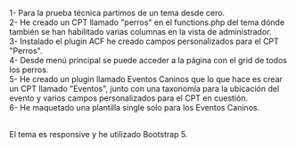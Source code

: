 1- Para la prueba técnica partimos de un tema desde cero.<br>
2- He creado un CPT llamado "perros" en el functions.php del tema dónde también se han habilitado varias columnas
en la vista de administrador.<br>
3- Instalado el plugin ACF he creado campos personalizados para el CPT "Perros".<br>
4- Desde menú principal se puede acceder a la página con el grid de todos los perros.<br>
5- He creado un plugin llamado Eventos Caninos que lo que hace es crear un CPT llamado "Eventos", junto con una taxonomía para la ubicación del evento
y varios campos personalizados para el CPT en cuestión.<br>
6- He maquetado una plantilla single solo para los Eventos Caninos.<br><br>

El tema es responsive y he utilizado Bootstrap 5.<br>
